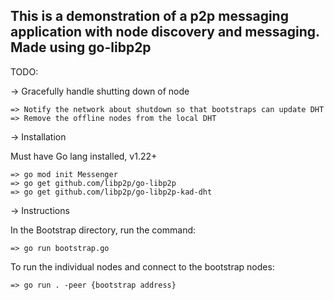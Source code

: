 ## This is a demonstration of a p2p messaging application with node discovery and messaging. Made using go-libp2p

TODO:

-> Gracefully handle shutting down of node

    => Notify the network about shutdown so that bootstraps can update DHT
    => Remove the offline nodes from the local DHT

-> Installation

Must have Go lang installed, v1.22+

    => go mod init Messenger
    => go get github.com/libp2p/go-libp2p
    => go get github.com/libp2p/go-libp2p-kad-dht

-> Instructions

In the Bootstrap directory, run the command:

    => go run bootstrap.go

To run the individual nodes and connect to the bootstrap nodes:

    => go run . -peer {bootstrap address}